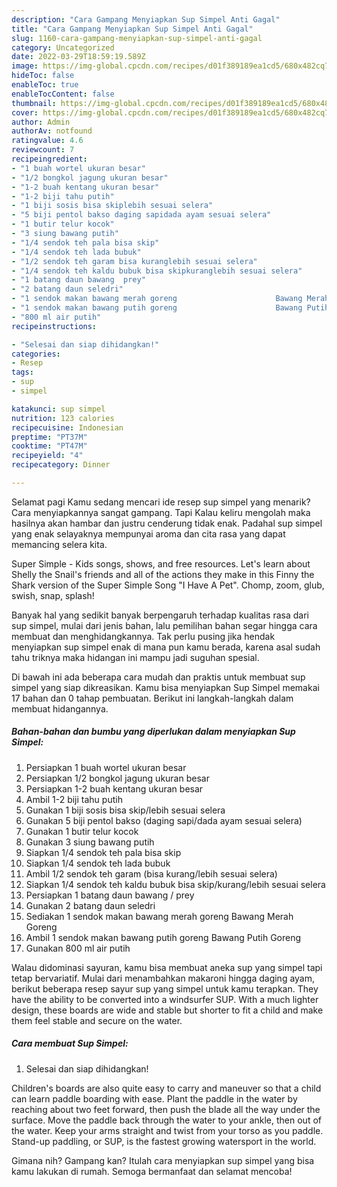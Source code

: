 ```yaml
---
description: "Cara Gampang Menyiapkan Sup Simpel Anti Gagal"
title: "Cara Gampang Menyiapkan Sup Simpel Anti Gagal"
slug: 1160-cara-gampang-menyiapkan-sup-simpel-anti-gagal
category: Uncategorized
date: 2022-03-29T18:59:19.589Z
image: https://img-global.cpcdn.com/recipes/d01f389189ea1cd5/680x482cq70/sup-simpel-foto-resep-utama.jpg
hideToc: false
enableToc: true
enableTocContent: false
thumbnail: https://img-global.cpcdn.com/recipes/d01f389189ea1cd5/680x482cq70/sup-simpel-foto-resep-utama.jpg
cover: https://img-global.cpcdn.com/recipes/d01f389189ea1cd5/680x482cq70/sup-simpel-foto-resep-utama.jpg
author: Admin
authorAv: notfound
ratingvalue: 4.6
reviewcount: 7
recipeingredient:
- "1 buah wortel ukuran besar"
- "1/2 bongkol jagung ukuran besar"
- "1-2 buah kentang ukuran besar"
- "1-2 biji tahu putih"
- "1 biji sosis bisa skiplebih sesuai selera"
- "5 biji pentol bakso daging sapidada ayam sesuai selera"
- "1 butir telur kocok"
- "3 siung bawang putih"
- "1/4 sendok teh pala bisa skip"
- "1/4 sendok teh lada bubuk"
- "1/2 sendok teh garam bisa kuranglebih sesuai selera"
- "1/4 sendok teh kaldu bubuk bisa skipkuranglebih sesuai selera"
- "1 batang daun bawang  prey"
- "2 batang daun seledri"
- "1 sendok makan bawang merah goreng                      Bawang Merah Goreng"
- "1 sendok makan bawang putih goreng                      Bawang Putih Goreng"
- "800 ml air putih"
recipeinstructions:

- "Selesai dan siap dihidangkan!"
categories:
- Resep
tags:
- sup
- simpel

katakunci: sup simpel 
nutrition: 123 calories
recipecuisine: Indonesian
preptime: "PT37M"
cooktime: "PT47M"
recipeyield: "4"
recipecategory: Dinner

---
```



Selamat pagi Kamu sedang mencari ide resep sup simpel yang menarik? Cara menyiapkannya sangat gampang. Tapi Kalau keliru mengolah maka hasilnya akan hambar dan justru cenderung tidak enak. Padahal sup simpel yang enak selayaknya mempunyai aroma dan cita rasa yang dapat memancing selera kita.


Super Simple - Kids songs, shows, and free resources. Let&#39;s learn about Shelly the Snail&#39;s friends and all of the actions they make in this Finny the Shark version of the Super Simple Song &#34;I Have A Pet&#34;. Chomp, zoom, glub, swish, snap, splash!

Banyak hal yang sedikit banyak berpengaruh terhadap kualitas rasa dari sup simpel, mulai dari jenis bahan, lalu pemilihan bahan segar hingga cara membuat dan menghidangkannya. Tak perlu pusing jika hendak menyiapkan sup simpel enak di mana pun kamu berada, karena asal sudah tahu triknya maka hidangan ini mampu jadi suguhan spesial.


Di bawah ini ada beberapa cara mudah dan praktis untuk membuat sup simpel yang siap dikreasikan. Kamu bisa menyiapkan Sup Simpel memakai 17 bahan dan 0 tahap pembuatan. Berikut ini langkah-langkah dalam membuat hidangannya.

<!--inarticleads1-->

##### Bahan-bahan dan bumbu yang diperlukan dalam menyiapkan Sup Simpel:

1. Persiapkan 1 buah wortel ukuran besar
1. Persiapkan 1/2 bongkol jagung ukuran besar
1. Persiapkan 1-2 buah kentang ukuran besar
1. Ambil 1-2 biji tahu putih
1. Gunakan 1 biji sosis bisa skip/lebih sesuai selera
1. Gunakan 5 biji pentol bakso (daging sapi/dada ayam sesuai selera)
1. Gunakan 1 butir telur kocok
1. Gunakan 3 siung bawang putih
1. Siapkan 1/4 sendok teh pala bisa skip
1. Siapkan 1/4 sendok teh lada bubuk
1. Ambil 1/2 sendok teh garam (bisa kurang/lebih sesuai selera)
1. Siapkan 1/4 sendok teh kaldu bubuk bisa skip/kurang/lebih sesuai selera
1. Persiapkan 1 batang daun bawang / prey
1. Gunakan 2 batang daun seledri
1. Sediakan 1 sendok makan bawang merah goreng                      Bawang Merah Goreng
1. Ambil 1 sendok makan bawang putih goreng                      Bawang Putih Goreng
1. Gunakan 800 ml air putih


Walau didominasi sayuran, kamu bisa membuat aneka sup yang simpel tapi tetap bervariatif. Mulai dari menambahkan makaroni hingga daging ayam, berikut beberapa resep sayur sup yang simpel untuk kamu terapkan. They have the ability to be converted into a windsurfer SUP. With a much lighter design, these boards are wide and stable but shorter to fit a child and make them feel stable and secure on the water. 

<!--inarticleads2-->

##### Cara membuat Sup Simpel:


1. Selesai dan siap dihidangkan!

Children&#39;s boards are also quite easy to carry and maneuver so that a child can learn paddle boarding with ease. Plant the paddle in the water by reaching about two feet forward, then push the blade all the way under the surface. Move the paddle back through the water to your ankle, then out of the water. Keep your arms straight and twist from your torso as you paddle. Stand-up paddling, or SUP, is the fastest growing watersport in the world. 

Gimana nih? Gampang kan? Itulah cara menyiapkan sup simpel yang bisa kamu lakukan di rumah. Semoga bermanfaat dan selamat mencoba!
